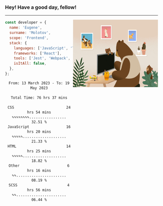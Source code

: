 ### Hey! Have a good day, fellow!
---
<img align='right' alt='GIF' vertical-align='center' src='./src/giphy.gif' width='280px' height='222px'/>

```javascript
const developer = {
  name: 'Eugene',
  surname: 'Molotov',
  scope: 'Frontend',
  stack: {
    languages: ['JavaScript', 'TypeScript'],
    frameworks: ['React'],
    tools: ['Jest', 'Webpack', 'Sass'],
    isItAll: false,
  },
};
```

<div align="center">
<!--START_SECTION:waka-->

```text
From: 13 March 2023 - To: 19 May 2023

Total Time: 76 hrs 37 mins

CSS                        24 hrs 54 mins  ✎✎✎✎✎✎✎✎.................   32.51 %
JavaScript                 16 hrs 20 mins  ✎✎✎✎✎....................   21.33 %
HTML                       14 hrs 25 mins  ✎✎✎✎✎....................   18.82 %
Other                      6 hrs 16 mins   ✎✎.......................   08.19 %
SCSS                       4 hrs 56 mins   ✎✎.......................   06.44 %
```

<!--END_SECTION:waka-->

